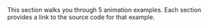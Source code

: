 This section walks you through 5 animation examples.
Each section provides a link to the source code for that example.
